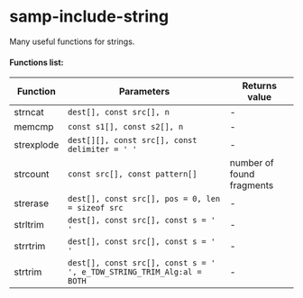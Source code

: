 # samp-include-string

Many useful functions for strings.

#### Functions list:

| Function    | Parameters                                                            | Returns value             |
|-------------|-----------------------------------------------------------------------|---------------------------|
| strncat     | `dest[], const src[], n`                                              | -                         |
| memcmp      | `const s1[], const s2[], n`                                           | -                         |
| strexplode  | `dest[][], const src[], const delimiter = ' '`                        | -                         |
| strcount    | `const src[], const pattern[]`                                        | number of found fragments |
| strerase    | `dest[], const src[], pos = 0, len = sizeof src`                      | -                         |
| strltrim    | `dest[], const src[], const s = ' '`                                  | -                         |
| strrtrim    | `dest[], const src[], const s = ' '`                                  | -                         |
| strtrim     | `dest[], const src[], const s = ' ', e_TDW_STRING_TRIM_Alg:al = BOTH` | -                         |
